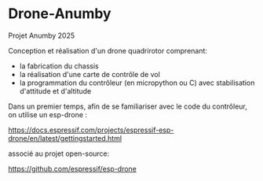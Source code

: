# Drone-Anumby
Projet Anumby 2025

Conception et réalisation d'un drone quadrirotor comprenant:

- la fabrication du chassis
- la réalisation d'une carte de contrôle de vol
- la programmation du contrôleur (en micropython ou C) avec stabilisation d'attitude et d'altitude

Dans un premier temps, afin de se familiariser avec le code du contrôleur, on utilise un esp-drone :

https://docs.espressif.com/projects/espressif-esp-drone/en/latest/gettingstarted.html

associé au projet open-source:

https://github.com/espressif/esp-drone
